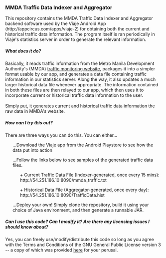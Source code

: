 <h3>MMDA Traffic Data Indexer and Aggregator</h3>
<p>
This repository contains the MMDA Traffic Data Indexer and Aggregator backend software used by the 
Viaje Android App (http://appcircus.com/apps/viaje-2) for obtaining both the current and historical
traffic data information. The program itself is ran periodically in Viaje's statistics server in
order to generate the relevant information.
</p>
<h5>What does it do?</h5>
<p>
Basically, it reads traffic information from the Metro Manila Development Authority's (MMDA) 
<a href="mmdatraffic.interaksyon.com">traffic monitoring website</a>, packages it into a simpler
format usable by our app, and generates a data file containing traffic information in our
statistics server. Along the way, it also updates a much larger historical data file whenever
appropriate. The information contained in both these files are then relayed to our app, which
then uses it to incorporate current or historical traffic data information to the user.
<br/>
<br/>
Simply put, it generates current and historical traffic data information the raw data in MMDA's website.
</p>
<h5>How can I try this out?</h5>
<p>
There are three ways you can do this. You can either...
<ul>...Download the Viaje app from the Android Playstore to see how the data put into action</ul>
<ul>...Follow the links below to see samples of the generated traffic data files.
  <ul>+ Current Traffic Data File (Indexer-generated, once every 15 mins): http://54.251.186.10:8090/mmda_traffic.txt</ul>
  <ul>+ Historical Data File (Aggregator-generated, once every day): http://54.251.186.10:8090/TrafficData.hist</ul>
</ul>
<ul>...Deploy your own! Simply clone the repository, build it using your choice of Java environment, and then generate a runnable JAR.</ul>
</p>
<h5>Can I use this code? Can I modify it? Are there any licensing issues I should know about?</h5>
<p>
Yes, you can freely use/modify/distribute this code so long as you agree with the Terms and Conditions of the 
GNU General Public License version 3 -- a copy of which was provided 
<a href="https://github.com/Francis-T/mmda-trafficdata-indexer/blob/master/COPYING">here</a>
for your perusal.
</p>
